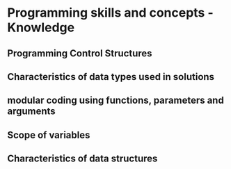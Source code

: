 # Programming skills and concepts - Knowledge

## Programming Control Structures

## Characteristics of data types used in solutions

## modular coding using functions, parameters and arguments

## Scope of variables

## Characteristics of data structures


